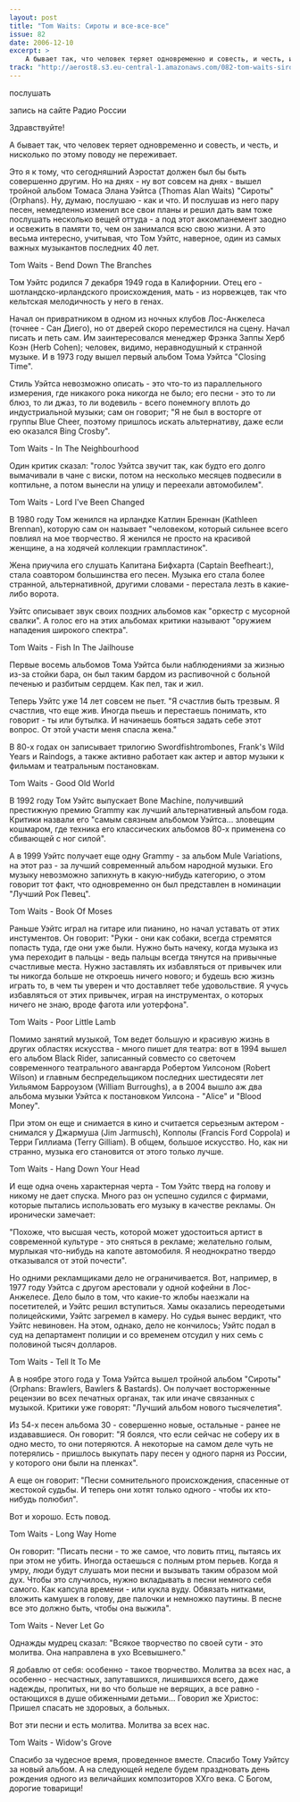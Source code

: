 ```yaml
---
layout: post
title: "Tom Waits: Сироты и все-все-все"
issue: 82
date: 2006-12-10
excerpt: >
    А бывает так, что человек теряет одновременно и совесть, и честь, и нисколько по этому поводу не переживает.
track: "http://aerost8.s3.eu-central-1.amazonaws.com/082-tom-waits-siroty-i-vse-vse-vse.mp3"
---
```


послушать

запись на сайте Радио России

Здравствуйте!

А бывает так, что человек теряет одновременно и совесть, и честь, и нисколько по этому поводу не переживает.

Это я к тому, что сегодняшний Аэростат должен был бы быть совершенно другим. Но на днях - ну вот совсем на днях - вышел тройной альбом Томаса Элана Уэйтса (Thomas Alan Waits) "Сироты" (Orphans). Ну, думаю, послушаю - как и что. И послушав из него пару песен, немедленно изменил все свои планы и решил дать вам тоже послушать несколько вещей оттуда - а под этот аккомпанемент заодно и освежить в памяти то, чем он занимался всю свою жизни. А это весьма интересно, учитывая, что Том Уэйтс, наверное, один из самых важных музыкантов последних 40 лет.

Tom Waits - Bend Down The Branches

Том Уэйтс родился 7 декабря 1949 года в Калифорнии. Отец его - шотландско-ирландского происхождения, мать - из норвежцев, так что кельтская мелодичность у него в генах.

Начал он привратником в одном из ночных клубов Лос-Анжелеса (точнее - Сан Диего), но от дверей скоро переместился на сцену. Начал писать и петь сам. Им заинтересовался менеджер Фрэнка Заппы Херб Коэн (Herb Cohen); человек, видимо, неравнодушный к странной музыке. И в 1973 году вышел первый альбом Тома Уэйтса "Closing Time".

Стиль Уэйтса невозможно описать - это что-то из параллельного измерения, где никакого рока никогда не было; его песни - это то ли блюз, то ли джаз, то ли водевиль - всего понемногу вплоть до индустриальной музыки; сам он говорит; "Я не был в восторге от группы Blue Cheer, поэтому пришлось искать альтернативу, даже если ею оказался Bing Crosby".

Tom Waits - In The Neighbourhood

Один критик сказал: "голос Уэйтса звучит так, как будто его долго вымачивали в чане с виски, потом на несколько месяцев подвесили в коптильне, а потом вынесли на улицу и переехали автомобилем".

Tom Waits - Lord I've Been Changed

В 1980 году Том женился на ирландке Катлин Бреннан (Kathleen Brennan), которую сам он называет "человеком, который сильнее всего повлиял на мое творчество. Я женился не просто на красивой женщине, а на ходячей коллекции грампластинок".

Жена приучила его слушать Капитана Бифхарта (Captain Beefheart:), стала соавтором большинства его песен. Музыка его стала более странной, альтернативной, другими словами - перестала лезть в какие-либо ворота.

Уэйтс описывает звук своих поздних альбомов как "оркестр с мусорной свалки". А голос его на этих альбомах критики называют "оружием нападения широкого спектра".

Tom Waits - Fish In The Jailhouse

Первые восемь альбомов Тома Уэйтса были наблюдениями за жизнью из-за стойки бара, он был таким бардом из распивочной с больной печенью и разбитым сердцем. Как пел, так и жил.

Теперь Уэйтс уже 14 лет совсем не пьет. "Я счастлив быть трезвым. Я счастлив, что еще жив. Иногда пьешь и перестаешь понимать, кто говорит - ты или бутылка. И начинаешь бояться задать себе этот вопрос. От этой участи меня спасла жена."

В 80-х годах он записывает трилогию Swordfishtrombones, Frank's Wild Years и Raindogs, а также активно работает как актер и автор музыки к фильмам и театральным постановкам.

Tom Waits - Good Old World

В 1992 году Том Уэйтс выпускает Bone Machine, получивший престижную премию Grammy как лучший альтернативный альбом года. Критики назвали его "самым связным альбомом Уэйтса... зловещим кошмаром, где техника его классических альбомов 80-х применена со сбивающей с ног силой".

А в 1999 Уэйтс получает еще одну Grammy - за альбом Mule Variations, на этот раз - за лучший современный альбом народной музыки. Его музыку невозможно запихнуть в какую-нибудь категорию, о этом говорит тот факт, что одновременно он был представлен в номинации "Лучший Рок Певец".

Tom Waits - Book Of Moses

Раньше Уэйтс играл на гитаре или пианино, но начал уставать от этих инстументов. Он говорит: "Руки - они как собаки, всегда стремятся попасть туда, где они уже были. Нужно быть начеку, когда музыка из ума переходит в пальцы - ведь пальцы всегда тянутся на привычные счастливые места. Нужно заставлять их избавляться от привычек или ты никогда больше не откроешь ничего нового; и будешь всю жизнь играть то, в чем ты уверен и что доставляет тебе удовольствие. Я учусь избавляться от этих привычек, играя на инструментах, о которых ничего не знаю, вроде фагота или уотерфона".

Tom Waits - Poor Little Lamb

Помимо занятий музыкой, Том ведет большую и красивую жизнь в других областях искусства - много пишет для театра: вот в 1994 вышел его альбом Black Rider, записанный совместо со светочем современного театрального авангарда Робертом Уилсоном (Robert Wilson) и главным беспредельщиком последних шестидесяти лет Уильямом Барроузом (William Burroughs), а в 2004 вышло аж два альбома музыки Уэйтса к постановком Уилсона - "Alice" и "Blood Money".

При этом он еще и снимается в кино и считается серьезным актером - снимался у Джармуша (Jim Jarmusch), Копполы (Francis Ford Coppola) и Терри Гиллиама (Terry Gilliam). В общем, большое искусство. Но, как ни странно, музыка его становится от этого только лучше.

Tom Waits - Hang Down Your Head

И еще одна очень характерная черта - Том Уэйтс тверд на голову и никому не дает спуска. Много раз он успешно судился с фирмами, которые пытались использовать его музыку в качестве рекламы. Он иронически замечает:

"Похоже, что высшая честь, которой может удостоиться артист в современной культуре - это сняться в рекламе; желательно голым, мурлыкая что-нибудь на капоте автомобиля. Я неоднократно твердо отказывался от этой почести".

Но одними рекламщиками дело не ограничивается. Вот, например, в 1977 году Уэйтса с другом арестовали у одной кофейни в Лос-Анжелесе. Дело было в том, что какие-то жлобы наезжали на посетителей, и Уэйтс решил вступиться. Хамы оказались переодетыми полицейскими, Уэйтс загремел в камеру. Но судья вынес вердикт, что Уэйтс невиновен. На этом, однако, дело не кончилось; Уэйтс подал в суд на департамент полиции и со временем отсудил у них семь с половиной тысяч долларов.

Tom Waits - Tell It To Me

А в ноябре этого года у Тома Уэйтса вышел тройной альбом "Сироты" (Orphans: Brawlers, Bawlers & Bastards). Он получает восторженные рецензии во всех печатных органах, так или иначе связанных с музыкой. Критики уже говорят: "Лучший альбом нового тысячелетия".

Из 54-х песен альбома 30 - совершенно новые, остальные - ранее не издававшиеся. Он говорит: "Я боялся, что если сейчас не соберу их в одно место, то они потеряются. А некоторые на самом деле чуть не потерялись - пришлось выкупать пару песен у одного парня из России, у которого они были на пленках".

А еще он говорит: "Песни сомнительного происхождения, спасенные от жестокой судьбы. И теперь они хотят только одного - чтобы их кто-нибудь полюбил".

Вот и хорошо. Есть повод.

Tom Waits - Long Way Home

Он говорит: "Писать песни - то же самое, что ловить птиц, пытаясь их при этом не убить. Иногда остаешься с полным ртом перьев. Когда я умру, люди будут слушать мои песни и вызывать таким образом мой дух. Чтобы это случилось, нужно вкладывать в песни немного себя самого. Как капсула времени - или кукла вуду. Обвязать нитками, вложить камушек в голову, две палочки и немножко паутины. В песне все это должно быть, чтобы она выжила".

Tom Waits - Never Let Go

Однажды мудрец сказал: "Всякое творчество по своей сути - это молитва. Она направлена в ухо Всевышнего."

Я добавлю от себя: особенно - такое творчество. Молитва за всех нас, а особенно - несчастных, запутавшихся, лишившихся всего, даже надежды, пропитых, ни во что больше не верящих, а все равно - остающихся в душе обиженными детьми... Говорил же Христос: Пришел спасать не здоровых, а больных.

Вот эти песни и есть молитва. Молитва за всех нас.

Tom Waits - Widow's Grove

Спасибо за чудесное время, проведенное вместе. Спасибо Тому Уэйтсу за новый альбом. А на следующей неделе будем праздновать день рождения одного из величайших композиторов XXго века. С Богом, дорогие товарищи!
